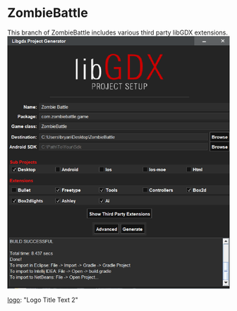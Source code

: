 # ZombieBattle

This branch of ZombieBattle includes various third party libGDX extensions.
![alt text][logo]

[logo]:  https://github.com/bryan-wu/ZombieBattle/blob/dev1/libgdx_setting1.PNG "Logo Title Text 2"

[logo]: "Logo Title Text 2"
